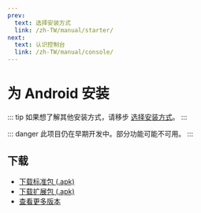 ```yaml
---
prev:
  text: 选择安装方式
  link: /zh-TW/manual/starter/
next:
  text: 认识控制台
  link: /zh-TW/manual/console/
---
```


# 为 Android 安装

::: tip
如果想了解其他安装方式，请移步 [选择安装方式](./index.md)。
:::

::: danger
此项目仍在早期开发中。部分功能可能不可用。
:::

## 下载

- [下载标准包 (.apk)](https://k.ilharp.cc/android-lite.apk)
- [下载扩展包 (.apk)](https://k.ilharp.cc/android-full.apk)
- [查看更多版本](https://github.com/koishijs/koishi-android/releases)
